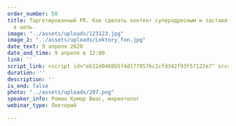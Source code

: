 ```yaml
---
order_number: 50
title: Таргетированный PR. Как сделать контент суперадресным и заставить бить точно
  в цель.
image: "../assets/uploads/123123.jpg"
image_2: "../assets/uploads/Lektory_fon.jpg"
date_text: 9 апреля 2020
date_and_time: 9 апреля в 12:00
link: ''
script_link: <script id="eb32d0460b5f4d177857bc2cfd342f93f57122e7" src="https://edu.pressfeed.ru/pl/lite/widget/script?id=176708"></script>
duration: ''
description: ''
is_end: false
photo: "../assets/uploads/207.png"
speaker_info: Роман Кумар Виас, маркетолог
webinar_type: Лекторий

---
```


